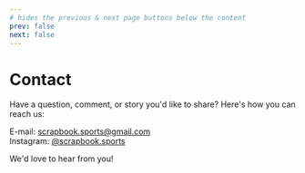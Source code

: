 ```yaml
---
# hides the previous & next page buttons below the content
prev: false
next: false
---
```


# Contact

Have a question, comment, or story you'd like to share? Here's how you can reach us:

E-mail: scrapbook.sports@gmail.com  
Instagram: [@scrapbook.sports](https://www.instagram.com/scrapbook.sports)

We'd love to hear from you!